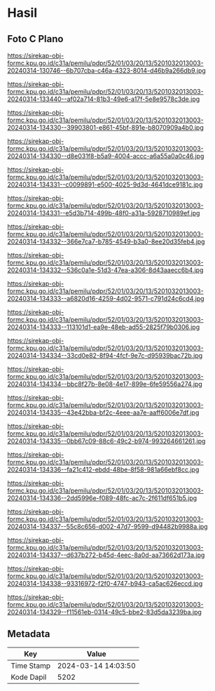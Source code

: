 # Hasil

## Foto C Plano

https://sirekap-obj-formc.kpu.go.id/c31a/pemilu/pdpr/52/01/03/20/13/5201032013003-20240314-130746--6b707cba-c46a-4323-8014-d46b9a266db9.jpg

https://sirekap-obj-formc.kpu.go.id/c31a/pemilu/pdpr/52/01/03/20/13/5201032013003-20240314-133440--af02a714-81b3-49e6-a17f-5e8e9578c3de.jpg

https://sirekap-obj-formc.kpu.go.id/c31a/pemilu/pdpr/52/01/03/20/13/5201032013003-20240314-134330--39903801-e861-45bf-891e-b8070909a4b0.jpg

https://sirekap-obj-formc.kpu.go.id/c31a/pemilu/pdpr/52/01/03/20/13/5201032013003-20240314-134330--d8e031f8-b5a9-4004-accc-a6a55a0a0c46.jpg

https://sirekap-obj-formc.kpu.go.id/c31a/pemilu/pdpr/52/01/03/20/13/5201032013003-20240314-134331--c0099891-e500-4025-9d3d-4641dce9181c.jpg

https://sirekap-obj-formc.kpu.go.id/c31a/pemilu/pdpr/52/01/03/20/13/5201032013003-20240314-134331--e5d3b714-499b-48f0-a31a-5928710989ef.jpg

https://sirekap-obj-formc.kpu.go.id/c31a/pemilu/pdpr/52/01/03/20/13/5201032013003-20240314-134332--366e7ca7-b785-4549-b3a0-8ee20d35feb4.jpg

https://sirekap-obj-formc.kpu.go.id/c31a/pemilu/pdpr/52/01/03/20/13/5201032013003-20240314-134332--536c0a1e-51d3-47ea-a306-8d43aaecc6b4.jpg

https://sirekap-obj-formc.kpu.go.id/c31a/pemilu/pdpr/52/01/03/20/13/5201032013003-20240314-134333--a6820d16-4259-4d02-9571-c791d24c6cd4.jpg

https://sirekap-obj-formc.kpu.go.id/c31a/pemilu/pdpr/52/01/03/20/13/5201032013003-20240314-134333--113101d1-ea9e-48eb-ad55-2825f79b0306.jpg

https://sirekap-obj-formc.kpu.go.id/c31a/pemilu/pdpr/52/01/03/20/13/5201032013003-20240314-134334--33cd0e82-8f94-4fcf-9e7c-d95939bac72b.jpg

https://sirekap-obj-formc.kpu.go.id/c31a/pemilu/pdpr/52/01/03/20/13/5201032013003-20240314-134334--bbc8f27b-8e08-4e17-899e-6fe59556a274.jpg

https://sirekap-obj-formc.kpu.go.id/c31a/pemilu/pdpr/52/01/03/20/13/5201032013003-20240314-134335--43e42bba-bf2c-4eee-aa7e-aaff6006e7df.jpg

https://sirekap-obj-formc.kpu.go.id/c31a/pemilu/pdpr/52/01/03/20/13/5201032013003-20240314-134335--0bb67c09-88c6-49c2-b974-993264661261.jpg

https://sirekap-obj-formc.kpu.go.id/c31a/pemilu/pdpr/52/01/03/20/13/5201032013003-20240314-134336--fa21c412-ebdd-48be-8f58-981a66ebf8cc.jpg

https://sirekap-obj-formc.kpu.go.id/c31a/pemilu/pdpr/52/01/03/20/13/5201032013003-20240314-134336--2dd5996e-f089-48fc-ac7c-2f611df651b5.jpg

https://sirekap-obj-formc.kpu.go.id/c31a/pemilu/pdpr/52/01/03/20/13/5201032013003-20240314-134337--55c8c656-d002-47d7-9599-d94482b9988a.jpg

https://sirekap-obj-formc.kpu.go.id/c31a/pemilu/pdpr/52/01/03/20/13/5201032013003-20240314-134337--d637b272-b45d-4eec-8a0d-aa73662d173a.jpg

https://sirekap-obj-formc.kpu.go.id/c31a/pemilu/pdpr/52/01/03/20/13/5201032013003-20240314-134338--93316972-f2f0-4747-b943-ca5ac626eccd.jpg

https://sirekap-obj-formc.kpu.go.id/c31a/pemilu/pdpr/52/01/03/20/13/5201032013003-20240314-134329--f11561eb-0314-49c5-bbe2-83d5da3239ba.jpg


## Metadata

| Key        | Value               |
| ---------- | ------------------- |
| Time Stamp | 2024-03-14 14:03:50 |
| Kode Dapil | 5202                |



